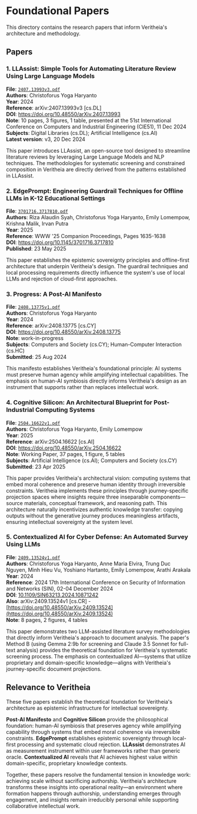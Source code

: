 # Foundational Papers

This directory contains the research papers that inform Veritheia's architecture and methodology.

## Papers

### 1. LLAssist: Simple Tools for Automating Literature Review Using Large Language Models
**File**: [`2407.13993v3.pdf`](./2407.13993v3.pdf)  
**Authors**: Christoforus Yoga Haryanto  
**Year**: 2024  
**Reference**: arXiv:2407.13993v3 [cs.DL]  
**DOI**: https://doi.org/10.48550/arXiv.2407.13993  
**Note**: 10 pages, 3 figures, 1 table, presented at the 51st International Conference on Computers and Industrial Engineering (CIE51), 11 Dec 2024  
**Subjects**: Digital Libraries (cs.DL); Artificial Intelligence (cs.AI)  
**Latest version**: v3, 20 Dec 2024

This paper introduces LLAssist, an open-source tool designed to streamline literature reviews by leveraging Large Language Models and NLP techniques. The methodologies for systematic screening and constrained composition in Veritheia are directly derived from the patterns established in LLAssist.

### 2. EdgePrompt: Engineering Guardrail Techniques for Offline LLMs in K-12 Educational Settings
**File**: [`3701716.3717810.pdf`](./3701716.3717810.pdf)  
**Authors**: Riza Alaudin Syah, Christoforus Yoga Haryanto, Emily Lomempow, Krishna Malik, Irvan Putra  
**Year**: 2025  
**Reference**: WWW '25 Companion Proceedings, Pages 1635-1638  
**DOI**: https://doi.org/10.1145/3701716.3717810  
**Published**: 23 May 2025

This paper establishes the epistemic sovereignty principles and offline-first architecture that underpin Veritheia's design. The guardrail techniques and local processing requirements directly influence the system's use of local LLMs and rejection of cloud-first approaches.

### 3. Progress: A Post-AI Manifesto
**File**: [`2408.13775v1.pdf`](./2408.13775v1.pdf)  
**Authors**: Christoforus Yoga Haryanto  
**Year**: 2024  
**Reference**: arXiv:2408.13775 [cs.CY]  
**DOI**: https://doi.org/10.48550/arXiv.2408.13775  
**Note**: work-in-progress  
**Subjects**: Computers and Society (cs.CY); Human-Computer Interaction (cs.HC)  
**Submitted**: 25 Aug 2024

This manifesto establishes Veritheia's foundational principle: AI systems must preserve human agency while amplifying intellectual capabilities. The emphasis on human-AI symbiosis directly informs Veritheia's design as an instrument that supports rather than replaces intellectual work.

### 4. Cognitive Silicon: An Architectural Blueprint for Post-Industrial Computing Systems
**File**: [`2504.16622v1.pdf`](./2504.16622v1.pdf)  
**Authors**: Christoforus Yoga Haryanto, Emily Lomempow  
**Year**: 2025  
**Reference**: arXiv:2504.16622 [cs.AI]  
**DOI**: https://doi.org/10.48550/arXiv.2504.16622  
**Note**: Working Paper, 37 pages, 1 figure, 5 tables  
**Subjects**: Artificial Intelligence (cs.AI); Computers and Society (cs.CY)  
**Submitted**: 23 Apr 2025

This paper provides Veritheia's architectural vision: computing systems that embed moral coherence and preserve human identity through irreversible constraints. Veritheia implements these principles through journey-specific projection spaces where insights require three inseparable components—source materials, conceptual framework, and reasoning path. This architecture naturally incentivizes authentic knowledge transfer: copying outputs without the generative journey produces meaningless artifacts, ensuring intellectual sovereignty at the system level.

### 5. Contextualized AI for Cyber Defense: An Automated Survey Using LLMs
**File**: [`2409.13524v1.pdf`](./2409.13524v1.pdf)  
**Authors**: Christoforus Yoga Haryanto, Anne Maria Elvira, Trung Duc Nguyen, Minh Hieu Vu, Yoshiano Hartanto, Emily Lomempow, Arathi Arakala  
**Year**: 2024  
**Reference**: 2024 17th International Conference on Security of Information and Networks (SIN), 02-04 December 2024  
**DOI**: [10.1109/SIN63213.2024.10871242](https://doi.org/10.1109/SIN63213.2024.10871242)  
**Also**: arXiv:2409.13524v1 [cs.CR] - [https://doi.org/10.48550/arXiv.2409.13524](https://doi.org/10.48550/arXiv.2409.13524)  
**Note**: 8 pages, 2 figures, 4 tables

This paper demonstrates two LLM-assisted literature survey methodologies that directly inform Veritheia's approach to document analysis. The paper's Method B (using Gemma 2:9b for screening and Claude 3.5 Sonnet for full-text analysis) provides the theoretical foundation for Veritheia's systematic screening process. The emphasis on contextualized AI—systems that utilize proprietary and domain-specific knowledge—aligns with Veritheia's journey-specific document projections.

## Relevance to Veritheia

These five papers establish the theoretical foundation for Veritheia's architecture as epistemic infrastructure for intellectual sovereignty.

**Post-AI Manifesto** and **Cognitive Silicon** provide the philosophical foundation: human-AI symbiosis that preserves agency while amplifying capability through systems that embed moral coherence via irreversible constraints. **EdgePrompt** establishes epistemic sovereignty through local-first processing and systematic cloud rejection. **LLAssist** demonstrates AI as measurement instrument within user frameworks rather than generic oracle. **Contextualized AI** reveals that AI achieves highest value within domain-specific, proprietary knowledge contexts.

Together, these papers resolve the fundamental tension in knowledge work: achieving scale without sacrificing authorship. Veritheia's architecture transforms these insights into operational reality—an environment where formation happens through authorship, understanding emerges through engagement, and insights remain irreducibly personal while supporting collaborative intellectual work.